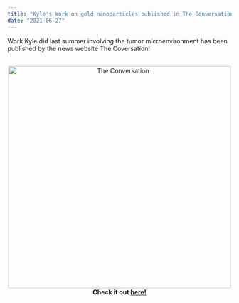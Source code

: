 ```yaml
---
title: "Kyle's Work on gold nanoparticles published in The Conversation"
date: "2021-06-27"
---
```


Work Kyle did last summer involving the tumor microenvironment has been published by the news website The Coversation!

<br/>
<center>
<img src="https://cdn.theconversation.com/static/tc/@theconversation/ui/dist/esm/logos/logo-en-2dbf43368862bc522cc1bcb6ac5833fc.svg" alt="The Conversation" width="500"/><br/>
<b>Check it out <a href="https://theconversation.com/how-tiny-gold-particles-injected-into-tumours-could-improve-radiation-treatment-for-cancer-156279"> here!</a></b>
</center>
